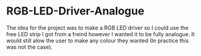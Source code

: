 # RGB-LED-Driver-Analogue
The idea for the project was to make a RGB LED driver so I could use the free LED strip I got from a freind however I wanted it to be fully analogue. It would still alow the user to make any colour they wanted (In practice this was not the case).
